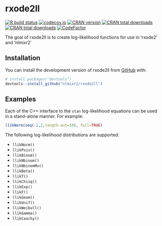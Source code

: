 
<!-- README.md is generated from README.Rmd. Please edit that file -->

# rxode2ll

<!-- badges: start -->

[![R build
status](https://github.com/nlmixr2/rxode2ll/workflows/R-CMD-check/badge.svg)](https://github.com/nlmixr2/rxode2ll/actions)
[![codecov.io](https://codecov.io/github/nlmixr2/rxode2ll/coverage.svg)](https://codecov.io/github/nlmixr2/rxode2ll)
[![CRAN
version](http://www.r-pkg.org/badges/version/rxode2ll)](https://cran.r-project.org/package=rxode2ll)
[![CRAN total
downloads](https://cranlogs.r-pkg.org/badges/grand-total/rxode2ll)](https://cran.r-project.org/package=rxode2ll)
[![CRAN total
downloads](https://cranlogs.r-pkg.org/badges/rxode2ll)](https://cran.r-project.org/package=rxode2ll)
[![CodeFactor](https://www.codefactor.io/repository/github/nlmixr2/rxode2ll/badge)](https://www.codefactor.io/repository/github/nlmixr2/rxode2ll)
<!-- badges: end -->

The goal of rxode2ll is to create log-likelihood functions for use in
‘rxode2’ and ‘nlmixr2’

## Installation

You can install the development version of rxode2ll from
[GitHub](https://github.com/) with:

``` r
# install.packages("devtools")
devtools::install_github("nlmixr2/rxode2ll")
```

## Examples

Each of the C++ interface to the `stan` log-likelihood equations can be
used in a stand-alone manner. For example:

``` r
llikNorm(seq(-2,2,length.out=10), full=TRUE)
```

The following log-likelihood distributions are supported:

  - `llikNorm()`
  - `llikPois()`
  - `llikBinom()`
  - `llikNbinom()`
  - `llikNbinomMu()`
  - `llikBeta()`
  - `llikT()`
  - `llikChisq()`
  - `llikExp()`
  - `llikF()`
  - `llikGeom()`
  - `llikUnif()`
  - `llikWeibull()`
  - `llikGamma()`
  - `llikCauchy()`
